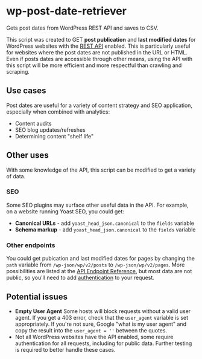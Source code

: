 # wp-post-date-retriever
Gets post dates from WordPress REST API and saves to CSV.

This script was created to GET **post publication** and **last modified dates** for WordPress websites with the [REST API](https://developer.wordpress.org/rest-api/) enabled. This is particularly useful for websites where the post dates are not published in the URL or HTML. Even if posts dates are accessible through other means, using the API with this script will be more efficient and more respectful than crawling and scraping.

## Use cases
Post dates are useful for a variety of content strategy and SEO application, especially when combined with analytics:
- Content audits
- SEO blog updates/refreshes
- Determining content "shelf life"

## Other uses
With some knowledge of the API, this script can be modified to get a variety of data. 

### SEO
Some SEO plugins may surface other useful data in the API. For example, on a website running Yoast SEO, you could get:
- **Canonical URLs** - add `yoast_head_json.canonical` to the `fields` variable
- **Schema markup** - add `yoast_head_json.canonical` to the `fields` variable

### Other endpoints
You could get pubication and last modified dates for pages by changing the `path` variable from `/wp-json/wp/v2/posts` to `/wp-json/wp/v2/pages`. More possibilities are listed at the [API Endpoint Reference](https://developer.wordpress.org/rest-api/reference/), but most data are not public, so you'll need to add [authentication](https://developer.wordpress.org/rest-api/using-the-rest-api/authentication/) to your request.

## Potential issues
- **Empty User Agent** Some hosts will block requests without a valid user agent. If you get a 403 error, check that the `user_agent` variable is set appropriately. If you're not sure, Google "what is my user agent" and copy the result into the `user_agent = ''` between the quotes.
- Not all WordPress websites have the API enabled, some require authentication for all requests, including for public data. Further testing is required to better handle these cases.
